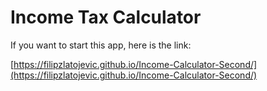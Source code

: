 # Income Tax Calculator

If you want to start this app, here is the link:

[https://filipzlatojevic.github.io/Income-Calculator-Second/](https://filipzlatojevic.github.io/Income-Calculator-Second/)
